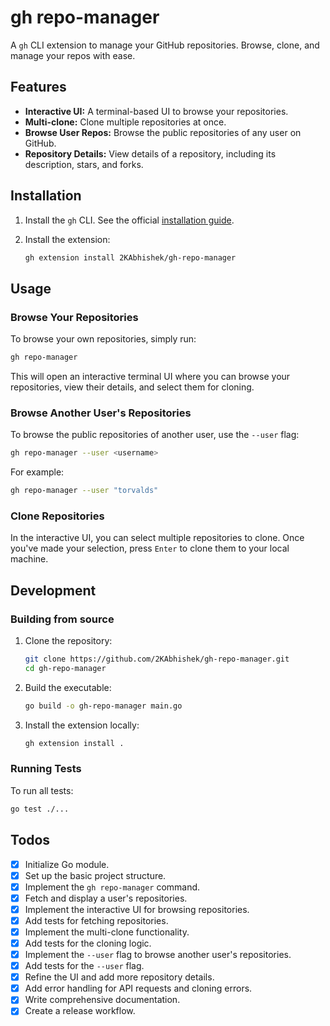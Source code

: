 # gh repo-manager

A `gh` CLI extension to manage your GitHub repositories. Browse, clone, and manage your repos with ease.

## Features

*   **Interactive UI:** A terminal-based UI to browse your repositories.
*   **Multi-clone:** Clone multiple repositories at once.
*   **Browse User Repos:** Browse the public repositories of any user on GitHub.
*   **Repository Details:** View details of a repository, including its description, stars, and forks.

## Installation

1.  Install the `gh` CLI. See the official [installation guide](https://github.com/cli/cli#installation).
2.  Install the extension:

    ```sh
    gh extension install 2KAbhishek/gh-repo-manager
    ```

## Usage

### Browse Your Repositories

To browse your own repositories, simply run:

```sh
gh repo-manager
```

This will open an interactive terminal UI where you can browse your repositories, view their details, and select them for cloning.

### Browse Another User's Repositories

To browse the public repositories of another user, use the `--user` flag:

```sh
gh repo-manager --user <username>
```

For example:

```sh
gh repo-manager --user "torvalds"
```

### Clone Repositories

In the interactive UI, you can select multiple repositories to clone. Once you've made your selection, press `Enter` to clone them to your local machine.

## Development

### Building from source

1.  Clone the repository:

    ```sh
    git clone https://github.com/2KAbhishek/gh-repo-manager.git
    cd gh-repo-manager
    ```

2.  Build the executable:

    ```sh
    go build -o gh-repo-manager main.go
    ```

3.  Install the extension locally:

    ```sh
    gh extension install .
    ```

### Running Tests

To run all tests:

```sh
go test ./...
```

## Todos

*   [x] Initialize Go module.
*   [x] Set up the basic project structure.
*   [x] Implement the `gh repo-manager` command.
*   [x] Fetch and display a user's repositories.
*   [x] Implement the interactive UI for browsing repositories.
*   [x] Add tests for fetching repositories.
*   [x] Implement the multi-clone functionality.
*   [x] Add tests for the cloning logic.
*   [x] Implement the `--user` flag to browse another user's repositories.
*   [x] Add tests for the `--user` flag.
*   [x] Refine the UI and add more repository details.
*   [x] Add error handling for API requests and cloning errors.
*   [x] Write comprehensive documentation.
*   [x] Create a release workflow.
